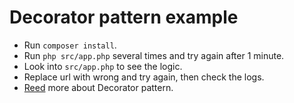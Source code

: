 # Decorator pattern example

* Run `composer install`.
* Run `php src/app.php` several times and try again after 1 minute.
* Look into `src/app.php` to see the logic.
* Replace url with wrong and try again, then check the logs.
* [Reed](https://refactoring.guru/ru/design-patterns/decorator) more about Decorator pattern.
